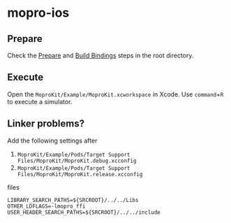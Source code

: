 # mopro-ios

## Prepare

<!--TODO: If the monorepo is seperated, update this-->

Check the [Prepare](../README.md#prepare) and [Build Bindings](../README.md#build-bindings) steps in the root directory.

## Execute

Open the `MoproKit/Example/MoproKit.xcworkspace` in Xcode.
Use `command`+`R` to execute a simulator.

## Linker problems?

Add the following settings after

1. `MoproKit/Example/Pods/Target Support Files/MoproKit/MoproKit.debug.xcconfig`
2. `MoproKit/Example/Pods/Target Support Files/MoproKit/MoproKit.release.xcconfig`

files

```
LIBRARY_SEARCH_PATHS=${SRCROOT}/../../Libs
OTHER_LDFLAGS=-lmopro_ffi
USER_HEADER_SEARCH_PATHS=${SRCROOT}/../../include
```
